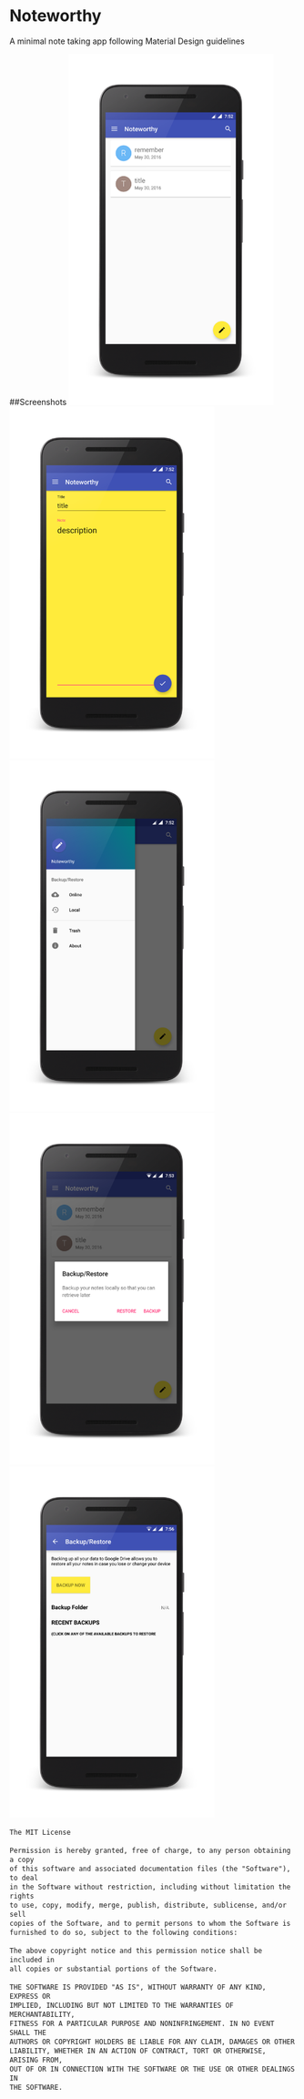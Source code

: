 

# Noteworthy
A minimal note taking app following Material Design guidelines

##Screenshots
<img src="https://raw.githubusercontent.com/SubhrajyotiSen/Noteworthy/master/screenshots/d3.png" width="360">
<img src="https://raw.githubusercontent.com/SubhrajyotiSen/Noteworthy/master/screenshots/d2.png" width="360">
<img src="https://raw.githubusercontent.com/SubhrajyotiSen/Noteworthy/master/screenshots/d1.png" width="360"><img src="https://raw.githubusercontent.com/SubhrajyotiSen/Noteworthy/master/screenshots/d4.png" width="360">
<img src="https://raw.githubusercontent.com/SubhrajyotiSen/Noteworthy/master/screenshots/d5.png" width="360">


    The MIT License

    Permission is hereby granted, free of charge, to any person obtaining a copy
    of this software and associated documentation files (the "Software"), to deal
    in the Software without restriction, including without limitation the rights
    to use, copy, modify, merge, publish, distribute, sublicense, and/or sell
    copies of the Software, and to permit persons to whom the Software is
    furnished to do so, subject to the following conditions:

    The above copyright notice and this permission notice shall be included in
    all copies or substantial portions of the Software.

    THE SOFTWARE IS PROVIDED "AS IS", WITHOUT WARRANTY OF ANY KIND, EXPRESS OR
    IMPLIED, INCLUDING BUT NOT LIMITED TO THE WARRANTIES OF MERCHANTABILITY,
    FITNESS FOR A PARTICULAR PURPOSE AND NONINFRINGEMENT. IN NO EVENT SHALL THE
    AUTHORS OR COPYRIGHT HOLDERS BE LIABLE FOR ANY CLAIM, DAMAGES OR OTHER
    LIABILITY, WHETHER IN AN ACTION OF CONTRACT, TORT OR OTHERWISE, ARISING FROM,
    OUT OF OR IN CONNECTION WITH THE SOFTWARE OR THE USE OR OTHER DEALINGS IN
    THE SOFTWARE.
